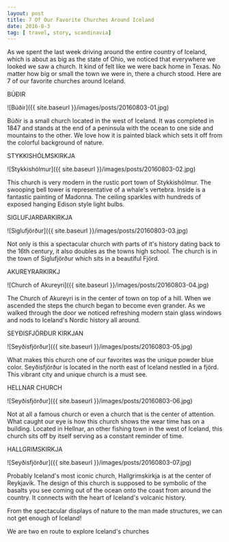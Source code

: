 ```yaml
---
layout: post
title: 7 Of Our Favorite Churches Around Iceland
date: 2016-8-3
tag: [ travel, story, scandinavia]
---
```


As we spent the last week driving around the entire country of Iceland, which is about as big as the state of Ohio, we noticed that everywhere we looked we saw a church. It kind of felt like we were back home in Texas. No matter how big or small the town we were in, there a church stood. Here are 7 of our favorite churches around Iceland.  

BÚÐIR

![Búðir]({{ site.baseurl }}/images/posts/20160803-01.jpg)

Búðir is a small church located in the west of Iceland. It was completed in 1847 and stands at the end of a peninsula with the ocean to one side and mountains to the other. We love how it is painted black which sets it off from the colorful background of nature. 

STYKKISHÓLMSKIRKJA

![Stykkishólmur]({{ site.baseurl }}/images/posts/20160803-02.jpg)

This church is very modern in the rustic port town of Stykkishólmur. The swooping bell tower is representative of a whale's vertebra. Inside is a fantastic painting of Madonna. The ceiling sparkles with hundreds of exposed hanging Edison style light bulbs. 

SIGLUFJARÐARKIRKJA

![Siglufjörður]({{ site.baseurl }}/images/posts/20160803-03.jpg)

Not only is this a spectacular church with parts of it's history dating back to the 16th century, it also doubles as the towns high school. The church is in the town of Siglufjörður which sits in a beautiful Fjörd. 

AKUREYRARKIRKJ

![Church of Akureyri]({{ site.baseurl }}/images/posts/20160803-04.jpg)

The Church of Akureyri is in the center of town on top of a hill. When we ascended the steps the church began to become even grander. As we walked through the door we noticed refreshing modern stain glass windows and nods to Iceland's Nordic history all around. 

SEYÐISFJÖRÐUR KIRKJAN

![Seyðisfjörður]({{ site.baseurl }}/images/posts/20160803-05.jpg)

What makes this church one of our favorites was the unique powder blue color. Seyðisfjörður is located in the north east of Iceland nestled in a fjörd. This vibrant city and unique church is a must see.

HELLNAR CHURCH

![Seyðisfjörður]({{ site.baseurl }}/images/posts/20160803-06.jpg)

Not at all a famous church or even a church that is the center of attention. What caught our eye is how this church shows the wear time has on a building. Located in Hellnar, an other fishing town in the west of Iceland, this church sits off by itself serving as a constant reminder of time. 

HALLGRIMSKIRKJA

![Seyðisfjörður]({{ site.baseurl }}/images/posts/20160803-07.jpg)

Probably Iceland's most iconic church, Hallgrimskirkja is at the center of Reykjavik. The design of this church is supposed to be symbolic of the basalts you see coming out of the ocean onto the coast from around the country. It connects with the heart of Iceland's volcanic history.

From the spectacular displays of nature to the man made structures, we can not get enough of Iceland!

We are two en route to explore Iceland's churches